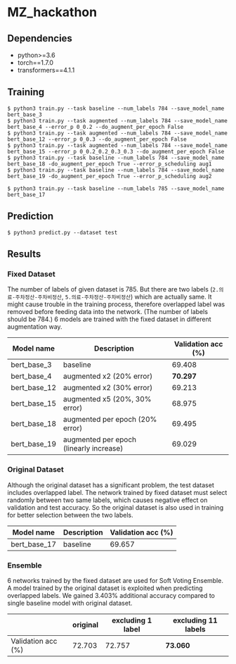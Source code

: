# MZ_hackathon

## Dependencies
+ python>=3.6
+ torch==1.7.0
+ transformers==4.1.1

## Training

```
$ python3 train.py --task baseline --num_labels 784 --save_model_name bert_base_3
$ python3 train.py --task augmented --num_labels 784 --save_model_name bert_base_4 --error_p 0_0.2 --do_augment_per_epoch False
$ python3 train.py --task augmented --num_labels 784 --save_model_name bert_base_12 --error_p 0_0.3 --do_augment_per_epoch False
$ python3 train.py --task augmented --num_labels 784 --save_model_name bert_base_15 --error_p 0_0.2_0.2_0.3_0.3 --do_augment_per_epoch False
$ python3 train.py --task baseline --num_labels 784 --save_model_name bert_base_18 -do_augment_per_epoch True --error_p_scheduling aug1
$ python3 train.py --task baseline --num_labels 784 --save_model_name bert_base_19 -do_augment_per_epoch True --error_p_scheduling aug2

$ python3 train.py --task baseline --num_labels 785 --save_model_name bert_base_17
```

## Prediction

```
$ python3 predict.py --dataset test
```

## Results

### Fixed Dataset
The number of labels of given dataset is 785. But there are two labels (`2.의료-주차정산-주차비정산`, `5.의료-주차정산-주차비정산`) which are actually same. It might cause trouble in the training process, therefore overlapped label was removed before feeding data into the network. (The number of labels should be 784.) 6 models are trained with the fixed dataset in different augmentation way. 

|Model name|Description|Validation acc (%)|
|---|---|---|
|bert_base_3|baseline|69.408|
|bert_base_4|augmented x2 (20% error)|<strong>70.297</strong>|
|bert_base_12|augmented x2 (30% error)|69.213|
|bert_base_15|augmented x5 (20%, 30% error)|68.975|
|bert_base_18|augmented per epoch (20% error)|69.495|
|bert_base_19|augmented per epoch (linearly increase)|69.029|

### Original Dataset
Although the original dataset has a significant problem, the test dataset includes overlapped label. The network trained by fixed dataset must select randomly between two same labels, which causes negative effect on validation and test accuracy. So the original dataset is also used in training for better selection between the two labels.

|Model name|Description|Validation acc (%)|
|---|---|---|
|bert_base_17|baseline|69.657|

### Ensemble

6 networks trained by the fixed dataset are used for Soft Voting Ensemble. A model trained by the original dataset is exploited when predicting overlapped labels. 
We gained 3.403% additional accuracy compared to single baseline model with original dataset.

| |original|excluding 1 label|excluding 11 labels|
|---|---|---|---|
|Validation acc (%)|72.703|72.757|<strong>73.060</strong>|
